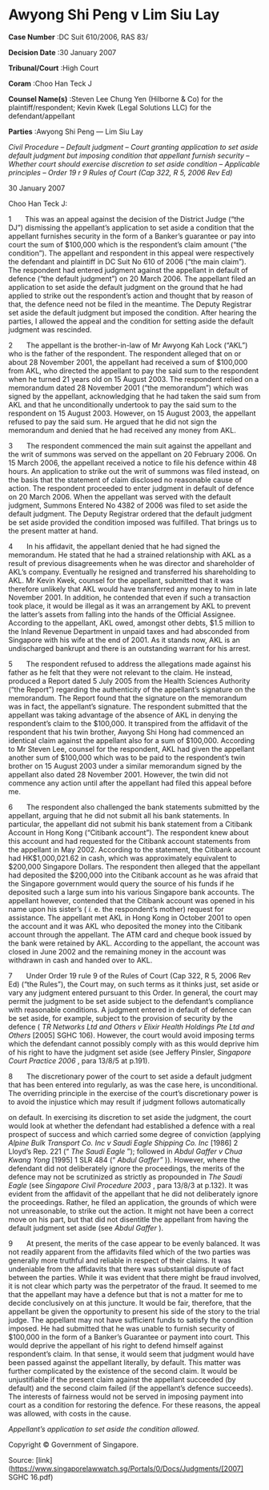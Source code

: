 # Awyong Shi Peng v Lim Siu Lay 



**Case Number** :DC Suit 610/2006, RAS 83/ 

**Decision Date** :30 January 2007 

**Tribunal/Court** :High Court 

**Coram** :Choo Han Teck J 

**Counsel Name(s)** :Steven Lee Chung Yen (Hilborne & Co) for the plaintiff/respondent; Kevin Kwek (Legal Solutions LLC) for the defendant/appellant 

**Parties** :Awyong Shi Peng — Lim Siu Lay 

_Civil Procedure_ – _Default judgment_ – _Court granting application to set aside default judgment but imposing condition that appellant furnish security_ – _Whether court should exercise discretion to set aside condition_ – _Applicable principles_ – _Order 19 r 9 Rules of Court (Cap 322, R 5, 2006 Rev Ed)_ 

30 January 2007 

Choo Han Teck J: 

1       This was an appeal against the decision of the District Judge (“the DJ”) dismissing the appellant’s application to set aside a condition that the appellant furnishes security in the form of a Banker’s guarantee or pay into court the sum of $100,000 which is the respondent’s claim amount (“the condition”). The appellant and respondent in this appeal were respectively the defendant and plaintiff in DC Suit No 610 of 2006 (“the main claim”). The respondent had entered judgment against the appellant in default of defence (“the default judgment”) on 20 March 2006. The appellant filed an application to set aside the default judgment on the ground that he had applied to strike out the respondent’s action and thought that by reason of that, the defence need not be filed in the meantime. The Deputy Registrar set aside the default judgment but imposed the condition. After hearing the parties, I allowed the appeal and the condition for setting aside the default judgment was rescinded. 

2       The appellant is the brother-in-law of Mr Awyong Kah Lock (“AKL”) who is the father of the respondent. The respondent alleged that on or about 28 November 2001, the appellant had received a sum of $100,000 from AKL, who directed the appellant to pay the said sum to the respondent when he turned 21 years old on 15 August 2003. The respondent relied on a memorandum dated 28 November 2001 (“the memorandum”) which was signed by the appellant, acknowledging that he had taken the said sum from AKL and that he unconditionally undertook to pay the said sum to the respondent on 15 August 2003. However, on 15 August 2003, the appellant refused to pay the said sum. He argued that he did not sign the memorandum and denied that he had received any money from AKL. 

3       The respondent commenced the main suit against the appellant and the writ of summons was served on the appellant on 20 February 2006. On 15 March 2006, the appellant received a notice to file his defence within 48 hours. An application to strike out the writ of summons was filed instead, on the basis that the statement of claim disclosed no reasonable cause of action. The respondent proceeded to enter judgment in default of defence on 20 March 2006. When the appellant was served with the default judgment, Summons Entered No 4382 of 2006 was filed to set aside the default judgment. The Deputy Registrar ordered that the default judgment be set aside provided the condition imposed was fulfilled. That brings us to the present matter at hand. 


4       In his affidavit, the appellant denied that he had signed the memorandum. He stated that he had a strained relationship with AKL as a result of previous disagreements when he was director and shareholder of AKL’s company. Eventually he resigned and transferred his shareholding to AKL. Mr Kevin Kwek, counsel for the appellant, submitted that it was therefore unlikely that AKL would have transferred any money to him in late November 2001. In addition, he contended that even if such a transaction took place, it would be illegal as it was an arrangement by AKL to prevent the latter’s assets from falling into the hands of the Official Assignee. According to the appellant, AKL owed, amongst other debts, $1.5 million to the Inland Revenue Department in unpaid taxes and had absconded from Singapore with his wife at the end of 2001. As it stands now, AKL is an undischarged bankrupt and there is an outstanding warrant for his arrest. 

5       The respondent refused to address the allegations made against his father as he felt that they were not relevant to the claim. He instead, produced a Report dated 5 July 2005 from the Health Sciences Authority (“the Report”) regarding the authenticity of the appellant’s signature on the memorandum. The Report found that the signature on the memorandum was in fact, the appellant’s signature. The respondent submitted that the appellant was taking advantage of the absence of AKL in denying the respondent’s claim to the $100,000. It transpired from the affidavit of the respondent that his twin brother, Awyong Shi Hong had commenced an identical claim against the appellant also for a sum of $100,000. According to Mr Steven Lee, counsel for the respondent, AKL had given the appellant another sum of $100,000 which was to be paid to the respondent’s twin brother on 15 August 2003 under a similar memorandum signed by the appellant also dated 28 November 2001. However, the twin did not commence any action until after the appellant had filed this appeal before me. 

6       The respondent also challenged the bank statements submitted by the appellant, arguing that he did not submit all his bank statements. In particular, the appellant did not submit his bank statement from a Citibank Account in Hong Kong (“Citibank account”). The respondent knew about this account and had requested for the Citibank account statements from the appellant in May 2002. According to the statement, the Citibank account had HK$1,000,021.62 in cash, which was approximately equivalent to $200,000 Singapore Dollars. The respondent then alleged that the appellant had deposited the $200,000 into the Citibank account as he was afraid that the Singapore government would query the source of his funds if he deposited such a large sum into his various Singapore bank accounts. The appellant however, contended that the Citibank account was opened in his name upon his sister’s ( _i._ e. the respondent’s mother) request for assistance. The appellant met AKL in Hong Kong in October 2001 to open the account and it was AKL who deposited the money into the Citibank account through the appellant. The ATM card and cheque book issued by the bank were retained by AKL. According to the appellant, the account was closed in June 2002 and the remaining money in the account was withdrawn in cash and handed over to AKL. 

7       Under Order 19 rule 9 of the Rules of Court (Cap 322, R 5, 2006 Rev Ed) (“the Rules”), the Court may, on such terms as it thinks just, set aside or vary any judgment entered pursuant to this Order. In general, the court may permit the judgment to be set aside subject to the defendant’s compliance with reasonable conditions. A judgment entered in default of defence can be set aside, for example, subject to the provision of security by the defence ( _TR Networks Ltd and Others v Elixir Health Holdings Pte Ltd and Others_ [2005] SGHC 106). However, the court would avoid imposing terms which the defendant cannot possibly comply with as this would deprive him of his right to have the judgment set aside (see Jeffery Pinsler, _Singapore Court Practice 2006_ , para 13/8/5 at p.191). 

8       The discretionary power of the court to set aside a default judgment that has been entered into regularly, as was the case here, is unconditional. The overriding principle in the exercise of the court’s discretionary power is to avoid the injustice which may result if judgment follows automatically 


on default. In exercising its discretion to set aside the judgment, the court would look at whether the defendant had established a defence with a real prospect of success and which carried some degree of conviction (applying _Alpine Bulk Transport Co. Inc v Saudi Eagle Shipping Co. Inc_ [1986] 2 Lloyd’s Rep. 221 (“ _The Saudi Eagle_ ”); followed in _Abdul Gaffer v Chua Kwang Yong_ [1995] 1 SLR 484 (“ _Abdul Gaffer”_ )). However, where the defendant did not deliberately ignore the proceedings, the merits of the defence may not be scrutinized as strictly as propounded in _The Saudi Eagle_ (see _Singapore Civil Procedure 2003_ , para 13/8/3 at p.132). It was evident from the affidavit of the appellant that he did not deliberately ignore the proceedings. Rather, he filed an application, the grounds of which were not unreasonable, to strike out the action. It might not have been a correct move on his part, but that did not disentitle the appellant from having the default judgment set aside (see _Abdul Gaffer_ ). 

9       At present, the merits of the case appear to be evenly balanced. It was not readily apparent from the affidavits filed which of the two parties was generally more truthful and reliable in respect of their claims. It was undeniable from the affidavits that there was substantial dispute of fact between the parties. While it was evident that there might be fraud involved, it is not clear which party was the perpetrator of the fraud. It seemed to me that the appellant may have a defence but that is not a matter for me to decide conclusively on at this juncture. It would be fair, therefore, that the appellant be given the opportunity to present his side of the story to the trial judge. The appellant may not have sufficient funds to satisfy the condition imposed. He had submitted that he was unable to furnish security of $100,000 in the form of a Banker’s Guarantee or payment into court. This would deprive the appellant of his right to defend himself against respondent’s claim. In that sense, it would seem that judgment would have been passed against the appellant literally, by default. This matter was further complicated by the existence of the second claim. It would be unjustifiable if the present claim against the appellant succeeded (by default) and the second claim failed (if the appellant’s defence succeeds). The interests of fairness would not be served in imposing payment into court as a condition for restoring the defence. For these reasons, the appeal was allowed, with costs in the cause. 

_Appellant’s application to set aside the condition allowed._ 

 Copyright © Government of Singapore. 


Source: [link](https://www.singaporelawwatch.sg/Portals/0/Docs/Judgments/[2007] SGHC 16.pdf)

